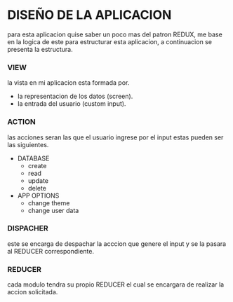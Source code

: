 # DISEÑO DE LA APLICACION
para esta aplicacion quise saber un poco mas del
patron REDUX, me base en la logica de este para
estructurar esta aplicacion, a continuacion se
presenta la estructura.

### VIEW
la vista en mi aplicacion esta formada por.

- la representacion de los datos (screen).
- la entrada del usuario (custom input).

### ACTION
las acciones seran las que el usuario ingrese por
el input estas pueden ser las siguientes.

- DATABASE
  - create
  - read
  - update
  - delete
- APP OPTIONS
  - change theme
  - change user data

### DISPACHER
este se encarga de despachar la acccion que genere
el input y se la pasara al REDUCER correspondiente.

### REDUCER
cada modulo tendra su propio REDUCER el cual se encargara
de realizar la accion solicitada.
